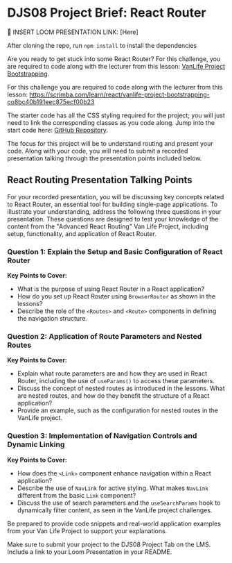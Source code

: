 # DJS08 Project Brief: React Router

🎥 INSERT LOOM PRESENTATION LINK: [Here]

After cloning the repo, run `npm install` to install the dependencies

Are you ready to get stuck into some React Router? For this challenge, you are required to code along with the lecturer from this lesson: [VanLife Project Bootstrapping](https://scrimba.com/learn/react/vanlife-project-bootstrapping-co8bc40b191eec875ecf00b23).

For this challenge you are required to code along with the lecturer from this lesson: https://scrimba.com/learn/react/vanlife-project-bootstrapping-co8bc40b191eec875ecf00b23

The starter code has all the CSS styling required for the project; you will just need to link the corresponding classes as you code along. Jump into the start code here: [GitHub Repository](https://github.com/CodeSpace-Academy/StudentNo_Classcode_Group_Name-Surname_DJS08/tree/main).

The focus for this project will be to understand routing and present your code. Along with your code, you will need to submit a recorded presentation talking through the presentation points included below.

## React Routing Presentation Talking Points

For your recorded presentation, you will be discussing key concepts related to React Router, an essential tool for building single-page applications. To illustrate your understanding, address the following three questions in your presentation. These questions are designed to test your knowledge of the content from the "Advanced React Routing" Van Life Project, including setup, functionality, and application of React Router.

### Question 1: Explain the Setup and Basic Configuration of React Router

**Key Points to Cover:**

-   What is the purpose of using React Router in a React application?
-   How do you set up React Router using `BrowserRouter` as shown in the lessons?
-   Describe the role of the `<Routes>` and `<Route>` components in defining the navigation structure.

### Question 2: Application of Route Parameters and Nested Routes

**Key Points to Cover:**

-   Explain what route parameters are and how they are used in React Router, including the use of `useParams()` to access these parameters.
-   Discuss the concept of nested routes as introduced in the lessons. What are nested routes, and how do they benefit the structure of a React application?
-   Provide an example, such as the configuration for nested routes in the VanLife project.

### Question 3: Implementation of Navigation Controls and Dynamic Linking

**Key Points to Cover:**

-   How does the `<Link>` component enhance navigation within a React application?
-   Describe the use of `NavLink` for active styling. What makes `NavLink` different from the basic `Link` component?
-   Discuss the use of search parameters and the `useSearchParams` hook to dynamically filter content, as seen in the VanLife project challenges.

Be prepared to provide code snippets and real-world application examples from your Van Life Project to support your explanations.

Make sure to submit your project to the DJS08 Project Tab on the LMS. Include a link to your Loom Presentation in your README.
